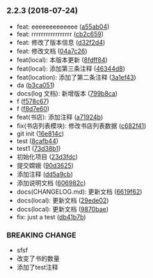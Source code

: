 ## <small>2.2.3 (2018-07-24)</small>

* feat: eeeeeeeeeeeee ([a55ab04](https://github.com/yelin2016/gitlogtest/commit/a55ab04))
* feat: rrrrrrrrrrrrrrrrr ([cb2c659](https://github.com/yelin2016/gitlogtest/commit/cb2c659))
* feat: 修改了版本信息 ([d32f2d4](https://github.com/yelin2016/gitlogtest/commit/d32f2d4))
* feat: 修改文档 ([04a7c26](https://github.com/yelin2016/gitlogtest/commit/04a7c26))
* feat(local): 本版本更新 ([8fdff84](https://github.com/yelin2016/gitlogtest/commit/8fdff84))
* feat(local): 添加第三条注释 ([46344d8](https://github.com/yelin2016/gitlogtest/commit/46344d8))
* feat(location): 添加了第二条注释 ([3a1ef43](https://github.com/yelin2016/gitlogtest/commit/3a1ef43))
* da ([b3ca051](https://github.com/yelin2016/gitlogtest/commit/b3ca051))
* docs(log 文档): 新增版本 ([799b8ca](https://github.com/yelin2016/gitlogtest/commit/799b8ca))
* f ([f578c67](https://github.com/yelin2016/gitlogtest/commit/f578c67))
* f ([f8d7e60](https://github.com/yelin2016/gitlogtest/commit/f8d7e60))
* feat(书店): 添加注释 ([a71924b](https://github.com/yelin2016/gitlogtest/commit/a71924b))
* fix(书店列表模块): 修改书店列表数据 ([c682f41](https://github.com/yelin2016/gitlogtest/commit/c682f41))
* git init ([16e814c](https://github.com/yelin2016/gitlogtest/commit/16e814c))
* test ([8cafb44](https://github.com/yelin2016/gitlogtest/commit/8cafb44))
* test1 ([73d38b1](https://github.com/yelin2016/gitlogtest/commit/73d38b1))
* 初始化项目 ([23d3fdc](https://github.com/yelin2016/gitlogtest/commit/23d3fdc))
* 提交嫦娥 ([90d3625](https://github.com/yelin2016/gitlogtest/commit/90d3625))
* 添加注释 ([dd5a9cb](https://github.com/yelin2016/gitlogtest/commit/dd5a9cb))
* 添加说明文档 ([606982c](https://github.com/yelin2016/gitlogtest/commit/606982c))
* docs(CHANGELOG.md): 更新文档 ([6619f62](https://github.com/yelin2016/gitlogtest/commit/6619f62))
* docs(local): 更新文档 ([29ede02](https://github.com/yelin2016/gitlogtest/commit/29ede02))
* docs(local): 更新文档 ([9870bae](https://github.com/yelin2016/gitlogtest/commit/9870bae))
* fix: just a test ([db41b7b](https://github.com/yelin2016/gitlogtest/commit/db41b7b))


### BREAKING CHANGE

* sfsf
* 改变了书的数量
* 添加了test注释


